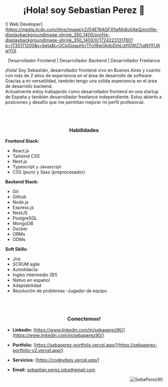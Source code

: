 <h1 align="center">¡Hola! soy Sebastian Perez 👋</h1> 

![ Web Developer](https://media.licdn.com/dms/image/v2/D4E16AQFXfwNh8o04eQ/profile-displaybackgroundimage-shrink_350_1400/profile-displaybackgroundimage-shrink_350_1400/0/1724223131760?e=1735171200&v=beta&t=OCpGixauHcjTFo18wGkdoDmLjzfjDWZ7raNYFUKwYOI
<p align="center">Desarrollador Frontend | Desarrollador Backend | Desarrollador Freelance<p>

¡Hola! Soy Sebastián, desarrollador frontend vivo en Buenos Aires y cuento con más de 2 años de experiencia en el área de desarrollo de software. Gracias a mi versatilidad, también tengo una sólida experiencia en el área de desarrollo backend.
<br>
Actualmente estoy trabajando como desarrollador frontend en una startup de España y también desarrollador freelance independiente. Estoy abierto a posiciones y desafio que me permitan mejorar mi perfil profesional.

<br><br>


<h3 align="center">Habilidades</h3> 

**Frontend Stack:**
- React.js
- Tailwind CSS
- Next.js
- Typescript y Javascript
- CSS (puro) y Sass (preprocesador)

**Backend Stack:**
- Git
- Github
- Node.js
- Express.js
- NestJS
- PostgreSQL
- MongoDB
- Docker
- ORMs
- ODMs


**Soft Skills:**
- Jira
- SCRUM agile
- Autodidacta 
- Ingles intermedio (B1)
- Nativo en español
- Adaptabilidad
- Resolución de problemas
-Jugador de equipo


<br><br>

<h3 align="center">Conectemos!</h3> 

- **Linkedin:** [https://www.linkedin.com/in/sebaperez90/](https://www.linkedin.com/in/sebaperez90/)
 
- **Portfolio:** [https://sebaperez-portfolio.vercel.app/](https://sebaperez-portfolio-v2.vercel.app/)

- **Servicios:** [https://codevibes.vercel.app/]

- **Email:** sebastian.perez.jobs@gmail.com 
<p align="right"> <img src="https://komarev.com/ghpvc/?username=SebaPerez90&label=Profile%20views&color=515BB9&style=flat" alt="SebaPerez90" /> </p>


